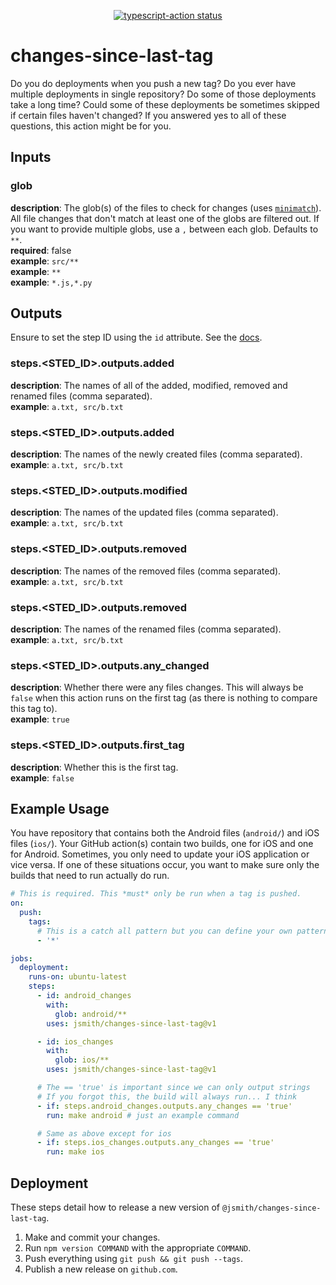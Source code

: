 <p align="center">
  <a href="https://github.com/jsmith/changes-since-last-tag/actions"><img alt="typescript-action status" src="https://github.com/jsmith/changes-since-last-tag/workflows/test/badge.svg"></a>
</p>

# changes-since-last-tag

Do you do deployments when you push a new tag? Do you ever have multiple deployments in single repository? Do some of those deployments take a long time? Could some of these deployments be sometimes skipped if certain files haven't changed? If you answered yes to all of these questions, this action might be for you.

## Inputs

### glob

**description**: The glob(s) of the files to check for changes (uses [`minimatch`](https://github.com/isaacs/minimatch)). All file changes that don't match at least one of the globs are filtered out. If you want to provide multiple globs, use a `,` between each glob. Defaults to `**`.  
**required**: false  
**example**: `src/**`  
**example**: `**`  
**example**: `*.js,*.py`

## Outputs

Ensure to set the step ID using the `id` attribute. See the [docs](https://docs.github.com/en/actions/reference/workflow-syntax-for-github-actions#jobsjob_idstepsid).

### steps.<STED_ID>.outputs.added

**description**: The names of all of the added, modified, removed and renamed files (comma separated).  
**example**: `a.txt, src/b.txt`

### steps.<STED_ID>.outputs.added

**description**: The names of the newly created files (comma separated).  
**example**: `a.txt, src/b.txt`

### steps.<STED_ID>.outputs.modified

**description**: The names of the updated files (comma separated).  
**example**: `a.txt, src/b.txt`

### steps.<STED_ID>.outputs.removed

**description**: The names of the removed files (comma separated).  
**example**: `a.txt, src/b.txt`

### steps.<STED_ID>.outputs.removed

**description**: The names of the renamed files (comma separated).  
**example**: `a.txt, src/b.txt`

### steps.<STED_ID>.outputs.any_changed

**description**: Whether there were any files changes. This will always be `false` when this action runs on the first tag (as there is nothing to compare this tag to).  
**example**: `true`

### steps.<STED_ID>.outputs.first_tag

**description**: Whether this is the first tag.  
**example**: `false`

## Example Usage

You have repository that contains both the Android files (`android/`) and iOS files (`ios/`). Your GitHub action(s) contain two builds, one for iOS and one for Android. Sometimes, you only need to update your iOS application or vice versa. If one of these situations occur, you want to make sure only the builds that need to run actually do run.

```yaml
# This is required. This *must* only be run when a tag is pushed.
on:
  push:
    tags:
      # This is a catch all pattern but you can define your own pattern
      - '*'

jobs:
  deployment:
    runs-on: ubuntu-latest
    steps:
      - id: android_changes
        with:
          glob: android/**
        uses: jsmith/changes-since-last-tag@v1

      - id: ios_changes
        with:
          glob: ios/**
        uses: jsmith/changes-since-last-tag@v1

      # The == 'true' is important since we can only output strings
      # If you forgot this, the build will always run... I think
      - if: steps.android_changes.outputs.any_changes == 'true'
        run: make android # just an example command

      # Same as above except for ios
      - if: steps.ios_changes.outputs.any_changes == 'true'
        run: make ios
```

## Deployment

These steps detail how to release a new version of `@jsmith/changes-since-last-tag`.

1. Make and commit your changes.
2. Run `npm version COMMAND` with the appropriate `COMMAND`.
3. Push everything using `git push && git push --tags`.
4. Publish a new release on `github.com`.
